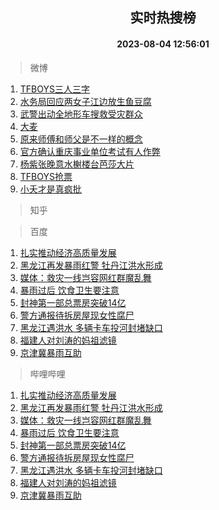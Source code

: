 <div align="center"><h2>实时热搜榜</h2><h4>2023-08-04 12:56:01</h4></div>

> 微博  

1. [TFBOYS三人三字](https://s.weibo.com/weibo?q=%23TFBOYS%E4%B8%89%E4%BA%BA%E4%B8%89%E5%AD%97%23&t=31&band_rank=1&Refer=top)<br />
2. [水务局回应两女子江边放生鱼豆腐](https://s.weibo.com/weibo?q=%23%E6%B0%B4%E5%8A%A1%E5%B1%80%E5%9B%9E%E5%BA%94%E4%B8%A4%E5%A5%B3%E5%AD%90%E6%B1%9F%E8%BE%B9%E6%94%BE%E7%94%9F%E9%B1%BC%E8%B1%86%E8%85%90%23&t=31&band_rank=2&Refer=top)<br />
3. [武警出动全地形车搜救受灾群众](https://s.weibo.com/weibo?q=%23%E6%AD%A6%E8%AD%A6%E5%87%BA%E5%8A%A8%E5%85%A8%E5%9C%B0%E5%BD%A2%E8%BD%A6%E6%90%9C%E6%95%91%E5%8F%97%E7%81%BE%E7%BE%A4%E4%BC%97%23&t=31&band_rank=3&Refer=top)<br />
4. [大麦](https://s.weibo.com/weibo?q=%E5%A4%A7%E9%BA%A6&t=31&band_rank=4&Refer=top)<br />
5. [原来师傅和师父是不一样的概念](https://s.weibo.com/weibo?q=%23%E5%8E%9F%E6%9D%A5%E5%B8%88%E5%82%85%E5%92%8C%E5%B8%88%E7%88%B6%E6%98%AF%E4%B8%8D%E4%B8%80%E6%A0%B7%E7%9A%84%E6%A6%82%E5%BF%B5%23&t=31&band_rank=5&Refer=top)<br />
6. [官方确认重庆事业单位考试有人作弊](https://s.weibo.com/weibo?q=%23%E5%AE%98%E6%96%B9%E7%A1%AE%E8%AE%A4%E9%87%8D%E5%BA%86%E4%BA%8B%E4%B8%9A%E5%8D%95%E4%BD%8D%E8%80%83%E8%AF%95%E6%9C%89%E4%BA%BA%E4%BD%9C%E5%BC%8A%23&t=31&band_rank=6&Refer=top)<br />
7. [杨紫张晚意水榭楼台芭莎大片](https://s.weibo.com/weibo?q=%23%E6%9D%A8%E7%B4%AB%E5%BC%A0%E6%99%9A%E6%84%8F%E6%B0%B4%E6%A6%AD%E6%A5%BC%E5%8F%B0%E8%8A%AD%E8%8E%8E%E5%A4%A7%E7%89%87%23&t=31&band_rank=7&Refer=top)<br />
8. [TFBOYS抢票](https://s.weibo.com/weibo?q=TFBOYS%E6%8A%A2%E7%A5%A8&t=31&band_rank=8&Refer=top)<br />
9. [小夭才是真疯批](https://s.weibo.com/weibo?q=%23%E5%B0%8F%E5%A4%AD%E6%89%8D%E6%98%AF%E7%9C%9F%E7%96%AF%E6%89%B9%23&t=31&band_rank=9&Refer=top)<br />

> 知乎  


> 百度  

1. [扎实推动经济高质量发展](https://www.baidu.com/s?wd=%E6%89%8E%E5%AE%9E%E6%8E%A8%E5%8A%A8%E7%BB%8F%E6%B5%8E%E9%AB%98%E8%B4%A8%E9%87%8F%E5%8F%91%E5%B1%95&sa=fyb_news&rsv_dl=fyb_news)<br />
2. [黑龙江再发暴雨红警 牡丹江洪水形成](https://www.baidu.com/s?wd=%E9%BB%91%E9%BE%99%E6%B1%9F%E5%86%8D%E5%8F%91%E6%9A%B4%E9%9B%A8%E7%BA%A2%E8%AD%A6+%E7%89%A1%E4%B8%B9%E6%B1%9F%E6%B4%AA%E6%B0%B4%E5%BD%A2%E6%88%90&sa=fyb_news&rsv_dl=fyb_news)<br />
3. [媒体：救灾一线岂容网红群魔乱舞](https://www.baidu.com/s?wd=%E5%AA%92%E4%BD%93%EF%BC%9A%E6%95%91%E7%81%BE%E4%B8%80%E7%BA%BF%E5%B2%82%E5%AE%B9%E7%BD%91%E7%BA%A2%E7%BE%A4%E9%AD%94%E4%B9%B1%E8%88%9E&sa=fyb_news&rsv_dl=fyb_news)<br />
4. [暴雨过后 饮食卫生要注意](https://www.baidu.com/s?wd=%E6%9A%B4%E9%9B%A8%E8%BF%87%E5%90%8E+%E9%A5%AE%E9%A3%9F%E5%8D%AB%E7%94%9F%E8%A6%81%E6%B3%A8%E6%84%8F&sa=fyb_news&rsv_dl=fyb_news)<br />
5. [封神第一部总票房突破14亿](https://www.baidu.com/s?wd=%E5%B0%81%E7%A5%9E%E7%AC%AC%E4%B8%80%E9%83%A8%E6%80%BB%E7%A5%A8%E6%88%BF%E7%AA%81%E7%A0%B414%E4%BA%BF&sa=fyb_news&rsv_dl=fyb_news)<br />
6. [警方通报待拆房屋现女性腐尸](https://www.baidu.com/s?wd=%E8%AD%A6%E6%96%B9%E9%80%9A%E6%8A%A5%E5%BE%85%E6%8B%86%E6%88%BF%E5%B1%8B%E7%8E%B0%E5%A5%B3%E6%80%A7%E8%85%90%E5%B0%B8&sa=fyb_news&rsv_dl=fyb_news)<br />
7. [黑龙江遇洪水 多辆卡车投河封堵缺口](https://www.baidu.com/s?wd=%E9%BB%91%E9%BE%99%E6%B1%9F%E9%81%87%E6%B4%AA%E6%B0%B4+%E5%A4%9A%E8%BE%86%E5%8D%A1%E8%BD%A6%E6%8A%95%E6%B2%B3%E5%B0%81%E5%A0%B5%E7%BC%BA%E5%8F%A3&sa=fyb_news&rsv_dl=fyb_news)<br />
8. [福建人对刘涛的妈祖滤镜](https://www.baidu.com/s?wd=%E7%A6%8F%E5%BB%BA%E4%BA%BA%E5%AF%B9%E5%88%98%E6%B6%9B%E7%9A%84%E5%A6%88%E7%A5%96%E6%BB%A4%E9%95%9C&sa=fyb_news&rsv_dl=fyb_news)<br />
9. [京津冀暴雨互助](https://www.baidu.com/s?wd=%E4%BA%AC%E6%B4%A5%E5%86%80%E6%9A%B4%E9%9B%A8%E4%BA%92%E5%8A%A9&sa=fyb_news&rsv_dl=fyb_news)<br />

> 哔哩哔哩  

1. [扎实推动经济高质量发展](https://www.baidu.com/s?wd=%E6%89%8E%E5%AE%9E%E6%8E%A8%E5%8A%A8%E7%BB%8F%E6%B5%8E%E9%AB%98%E8%B4%A8%E9%87%8F%E5%8F%91%E5%B1%95&sa=fyb_news&rsv_dl=fyb_news)<br />
2. [黑龙江再发暴雨红警 牡丹江洪水形成](https://www.baidu.com/s?wd=%E9%BB%91%E9%BE%99%E6%B1%9F%E5%86%8D%E5%8F%91%E6%9A%B4%E9%9B%A8%E7%BA%A2%E8%AD%A6+%E7%89%A1%E4%B8%B9%E6%B1%9F%E6%B4%AA%E6%B0%B4%E5%BD%A2%E6%88%90&sa=fyb_news&rsv_dl=fyb_news)<br />
3. [媒体：救灾一线岂容网红群魔乱舞](https://www.baidu.com/s?wd=%E5%AA%92%E4%BD%93%EF%BC%9A%E6%95%91%E7%81%BE%E4%B8%80%E7%BA%BF%E5%B2%82%E5%AE%B9%E7%BD%91%E7%BA%A2%E7%BE%A4%E9%AD%94%E4%B9%B1%E8%88%9E&sa=fyb_news&rsv_dl=fyb_news)<br />
4. [暴雨过后 饮食卫生要注意](https://www.baidu.com/s?wd=%E6%9A%B4%E9%9B%A8%E8%BF%87%E5%90%8E+%E9%A5%AE%E9%A3%9F%E5%8D%AB%E7%94%9F%E8%A6%81%E6%B3%A8%E6%84%8F&sa=fyb_news&rsv_dl=fyb_news)<br />
5. [封神第一部总票房突破14亿](https://www.baidu.com/s?wd=%E5%B0%81%E7%A5%9E%E7%AC%AC%E4%B8%80%E9%83%A8%E6%80%BB%E7%A5%A8%E6%88%BF%E7%AA%81%E7%A0%B414%E4%BA%BF&sa=fyb_news&rsv_dl=fyb_news)<br />
6. [警方通报待拆房屋现女性腐尸](https://www.baidu.com/s?wd=%E8%AD%A6%E6%96%B9%E9%80%9A%E6%8A%A5%E5%BE%85%E6%8B%86%E6%88%BF%E5%B1%8B%E7%8E%B0%E5%A5%B3%E6%80%A7%E8%85%90%E5%B0%B8&sa=fyb_news&rsv_dl=fyb_news)<br />
7. [黑龙江遇洪水 多辆卡车投河封堵缺口](https://www.baidu.com/s?wd=%E9%BB%91%E9%BE%99%E6%B1%9F%E9%81%87%E6%B4%AA%E6%B0%B4+%E5%A4%9A%E8%BE%86%E5%8D%A1%E8%BD%A6%E6%8A%95%E6%B2%B3%E5%B0%81%E5%A0%B5%E7%BC%BA%E5%8F%A3&sa=fyb_news&rsv_dl=fyb_news)<br />
8. [福建人对刘涛的妈祖滤镜](https://www.baidu.com/s?wd=%E7%A6%8F%E5%BB%BA%E4%BA%BA%E5%AF%B9%E5%88%98%E6%B6%9B%E7%9A%84%E5%A6%88%E7%A5%96%E6%BB%A4%E9%95%9C&sa=fyb_news&rsv_dl=fyb_news)<br />
9. [京津冀暴雨互助](https://www.baidu.com/s?wd=%E4%BA%AC%E6%B4%A5%E5%86%80%E6%9A%B4%E9%9B%A8%E4%BA%92%E5%8A%A9&sa=fyb_news&rsv_dl=fyb_news)<br />
